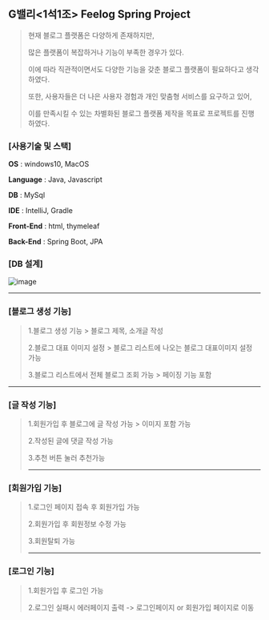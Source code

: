 ## G밸리<1석1조> Feelog Spring Project

> 현재 블로그 플랫폼은 다양하게 존재하지만,
> 
> 많은 플랫폼이 복잡하거나 기능이 부족한 경우가 있다.
> 
> 이에 따라 직관적이면서도 다양한 기능을 갖춘 블로그 플랫폼이 필요하다고 생각하였다.
> 
> 또한, 사용자들은 더 나은 사용자 경험과 개인 맞춤형 서비스를 요구하고 있어,
> 
> 이를 만족시킬 수 있는 차별화된 블로그 플랫폼 제작을 목표로 프로젝트를 진행하였다.

### [사용기술 및 스택]

**OS** : windows10, MacOS

**Language** : Java, Javascript

**DB** : MySql

**IDE** : IntelliJ, Gradle

**Front-End** : html, thymeleaf

**Back-End** : Spring Boot, JPA

### [DB 설계]
![image](https://github.com/G-Valley-Feelog/New_Code/assets/129162938/b500da63-8bd3-4548-9546-7e0d3f54c1e3)

-----
### [블로그 생성 기능] ###
>
> 1.블로그 생성 기능 > 블로그 제목, 소개글 작성
>
> 2.블로그 대표 이미지 설정 > 블로그 리스트에 나오는 블로그 대표이미지 설정 가능
>
> 3.블로그 리스트에서 전체 블로그 조회 가능 > 페이징 기능 포함
>
----
### [글 작성 기능] ###
>
> 1.회원가입 후 블로그에 글 작성 가능 > 이미지 포함 가능
>
> 2.작성된 글에 댓글 작성 가능
>
> 3.추천 버튼 눌러 추천가능
>
>----
### [회원가입 기능] ###
>
> 1.로그인 페이지 접속 후 회원가입 가능
>
> 2.회원가입 후 회원정보 수정 가능
>
> 3.회원탈퇴 가능
>
>----
### [로그인 기능] ###
>
> 1.회원가입 후 로그인 가능
>
> 2.로그인 실패시 에러페이지 출력 -> 로그인페이지 or 회원가입 페이지로 이동
>



